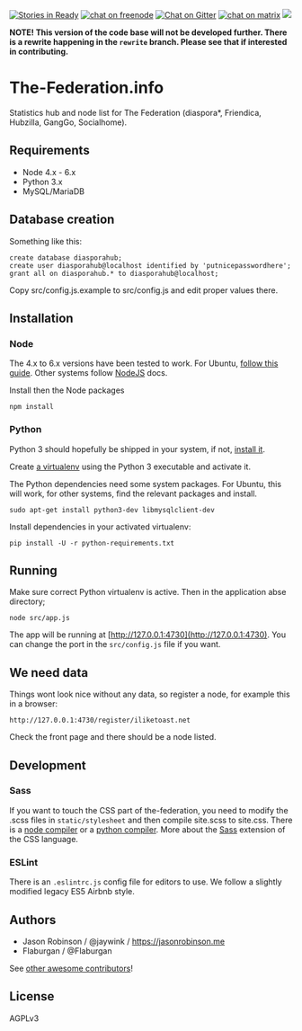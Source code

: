 [![Stories in Ready](https://badge.waffle.io/jaywink/the-federation.info.png?label=ready&title=Ready)](https://waffle.io/jaywink/the-federation.info) [![chat on freenode](https://img.shields.io/badge/chat-on%20freenode-brightgreen.svg)](http://webchat.freenode.net?channels=%23thefederation&uio=d4) [![Chat on Gitter](https://badges.gitter.im/the-federation-info/Lobby.svg)](https://gitter.im/the-federation-info/Lobby?utm_source=badge&utm_medium=badge&utm_campaign=pr-badge&utm_content=badge) [![chat on matrix](https://img.shields.io/badge/chat-on%20matrix-orange.svg)](https://riot.im/app/#/room/#thefederation:matrix.org) [![](https://img.shields.io/badge/license-AGPLv3-green.svg)](https://tldrlegal.com/license/gnu-affero-general-public-license-v3-(agpl-3.0))

**NOTE! This version of the code base will not be developed further. There is a rewrite happening in the `rewrite` branch. Please see that if interested in contributing.**

# The-Federation.info

Statistics hub and node list for The Federation (diaspora*, Friendica, Hubzilla, GangGo, Socialhome).

## Requirements

* Node 4.x - 6.x
* Python 3.x
* MySQL/MariaDB

## Database creation

Something like this:

    create database diasporahub;
    create user diasporahub@localhost identified by 'putnicepasswordhere';
    grant all on diasporahub.* to diasporahub@localhost;

Copy src/config.js.example to src/config.js and edit proper values there.

## Installation

### Node

The 4.x to 6.x versions have been tested to work. For Ubuntu, [follow this guide](https://nodejs.org/en/download/package-manager/#debian-and-ubuntu-based-linux-distributions). Other systems follow [NodeJS](https://nodejs.org/en/download/) docs.

Install then the Node packages

    npm install

### Python

Python 3 should hopefully be shipped in your system, if not, [install it](https://www.python.org/downloads/).

Create [a virtualenv](http://docs.python-guide.org/en/latest/dev/virtualenvs/) using the Python 3 executable and activate it.

The Python dependencies need some system packages. For Ubuntu, this will work, for other systems, find the relevant packages and install.

    sudo apt-get install python3-dev libmysqlclient-dev

Install dependencies in your activated virtualenv:

    pip install -U -r python-requirements.txt

## Running

Make sure correct Python virtualenv is active. Then in the application abse directory;

    node src/app.js

The app will be running at [http://127.0.0.1:4730](http://127.0.0.1:4730). You can change the port in the `src/config.js` file if you want.

## We need data

Things wont look nice without any data, so register a node, for example this in a browser:

    http://127.0.0.1:4730/register/iliketoast.net

Check the front page and there should be a node listed.

## Development

### Sass

If you want to touch the CSS part of the-federation, you need to modify the .scss files in `static/stylesheet` and then compile site.scss to site.css.
There is a [node compiler](https://github.com/sass/node-sass) or a [python compiler](https://github.com/dahlia/libsass-python). More about the [Sass](http://sass-lang.com/) extension of the CSS language.

### ESLint

There is an `.eslintrc.js` config file for editors to use. We follow a slightly modified legacy ES5 Airbnb style.

## Authors

* Jason Robinson / @jaywink / https://jasonrobinson.me
* Flaburgan / @Flaburgan

See [other awesome contributors](https://github.com/thefederationinfo/the-federation.info/graphs/contributors)!

## License

AGPLv3
